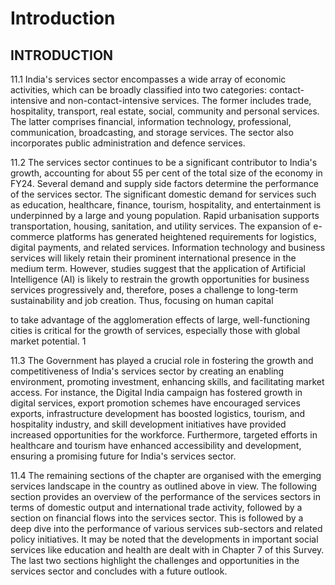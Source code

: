 # Introduction

## INTRODUCTION

11.1 India's services sector encompasses a wide array of economic activities, which can be broadly classified  into  two  categories:  contact-intensive  and  non-contact-intensive  services. The former includes trade, hospitality, transport, real estate, social, community and personal services. The latter comprises financial, information technology, professional, communication, broadcasting,  and  storage  services.  The  sector  also  incorporates  public  administration  and defence services.

11.2 The services sector continues to be a significant contributor to India's growth, accounting for about 55 per cent of the total size of the economy in FY24. Several demand and supply side factors  determine  the  performance  of  the  services  sector.  The  significant  domestic  demand for services such as education, healthcare, finance, tourism, hospitality, and entertainment is underpinned by a large and young population. Rapid urbanisation supports transportation, housing, sanitation, and utility services. The expansion of e-commerce platforms has generated heightened  requirements  for  logistics,  digital  payments,  and  related  services.  Information technology and business services will likely retain their prominent international presence in the medium term. However, studies suggest that the application of Artificial Intelligence (AI) is likely to restrain the growth opportunities for business services progressively and, therefore, poses a challenge to long-term sustainability and job creation. Thus, focusing on human capital

to take advantage of the agglomeration effects of large, well-functioning cities is critical for the growth of services, especially those with global market potential. 1

11.3 The Government has played a crucial role in fostering the growth and competitiveness of India's services sector by creating an enabling environment, promoting investment, enhancing skills,  and  facilitating  market  access.  For  instance,  the  Digital  India  campaign  has  fostered growth  in  digital  services,  export  promotion  schemes  have  encouraged  services  exports, infrastructure development has boosted logistics, tourism, and hospitality industry, and skill development initiatives have provided increased opportunities for the workforce. Furthermore, targeted  efforts  in  healthcare  and  tourism  have  enhanced  accessibility  and  development, ensuring a promising future for India's services sector.

11.4 The  remaining  sections  of  the  chapter  are  organised  with  the  emerging  services landscape in the country as outlined above in view. The following section provides an overview of the performance of the services sectors in terms of domestic output and international trade activity, followed by a section on financial flows into the services sector. This is followed by a deep dive into the performance of various services sub-sectors and related policy initiatives. It may be noted that the developments in important social services like education and health are dealt with in Chapter 7 of this Survey. The last two sections highlight the challenges and opportunities in the services sector and concludes with a future outlook.